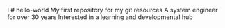I # hello-world
My first repository for my git resources
A system engineer for over 30 years 
Interested in a learning and developmental  hub
